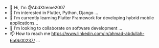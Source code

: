 - 👋 Hi, I’m @AbdXtreme2007
- 👀 I’m interested in Flutter, Python, Django ...
- 🌱 I’m currently learning Flutter Framework for developing hybrid mobile applications...
- 💞️ I’m looking to collaborate on software development ...
- 📫 How to reach me https://www.linkedin.com/in/ahmad-abdullah-6a0b00237/ ...

<!---
AbdXtreme2007/AbdXtreme2007 is a ✨ special ✨ repository because its `README.md` (this file) appears on your GitHub profile.
You can click the Preview link to take a look at your changes.
--->
